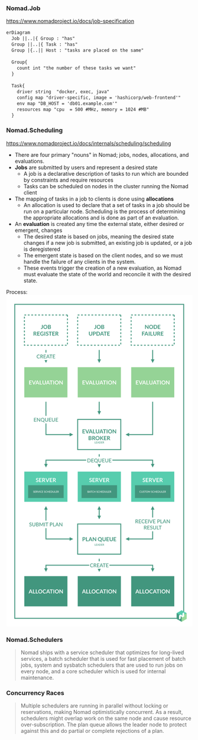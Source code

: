 
### Nomad.Job

https://www.nomadproject.io/docs/job-specification

```mermaid
erDiagram
  Job ||..|{ Group : "has"
  Group ||..|{ Task : "has"
  Group |{..|| Host : "tasks are placed on the same"

  Group{
    count int "the number of these tasks we want"
  }

  Task{
    driver string  "docker, exec, java"
    config map "driver-specific, image = 'hashicorp/web-frontend'"
    env map "DB_HOST = 'db01.example.com'"
    resources map "cpu  = 500 #MHz, memory = 1024 #MB"
  }
```  

### Nomad.Scheduling

https://www.nomadproject.io/docs/internals/scheduling/scheduling

- There are four primary "nouns" in Nomad; jobs, nodes, allocations, and evaluations. 
- **Jobs** are submitted by users and represent a desired state
  - A job is a declarative description of tasks to run which are bounded by constraints and require resources
  - Tasks can be scheduled on nodes in the cluster running the Nomad client
- The mapping of tasks in a job to clients is done using **allocations**
  - An allocation is used to declare that a set of tasks in a job should be run on a particular node. Scheduling is the process of determining the appropriate allocations and is done as part of an evaluation.
- An **evaluation** is created any time the external state, either desired or emergent, changes
  - The desired state is based on jobs, meaning the desired state changes if a new job is submitted, an existing job is updated, or a job is deregistered
  - The emergent state is based on the client nodes, and so we must handle the failure of any clients in the system.
  - These events trigger the creation of a new evaluation, as Nomad must evaluate the state of the world and reconcile it with the desired state.


Process:
![](img/nomad.png)


### Nomad.Schedulers

> Nomad ships with a service scheduler that optimizes for long-lived services, a batch scheduler that is used for fast placement of batch jobs, system and sysbatch schedulers that are used to run jobs on every node, and a core scheduler which is used for internal maintenance.


### Concurrency Races

> Multiple schedulers are running in parallel without locking or reservations, making Nomad optimistically concurrent. As a result, schedulers might overlap work on the same node and cause resource over-subscription. The plan queue allows the leader node to protect against this and do partial or complete rejections of a plan.

